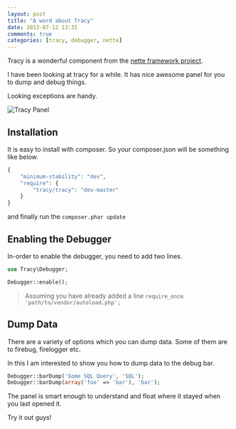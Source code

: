 ```yaml
---
layout: post
title: "A word about Tracy"
date: 2013-07-12 13:31
comments: true
categories: [tracy, debugger, nette]
---
```


Tracy is a wonderful component from the 
[nette framework project](http://nette.org).

I have been looking at tracy for a while. It has nice awesome panel for 
you to dump and debug things.

Looking exceptions are handy.

![Tracy Panel](http://harikt.com/images/tracy.png)

## Installation ##

It is easy to install with composer. So your composer.json will be 
something like below.

```php
{
    "minimum-stability": "dev",
    "require": {
        "tracy/tracy": "dev-master"
    }
}
```

and finally run the `composer.phar update`

## Enabling the Debugger ##

In-order to enable the debugger, you need to add two lines. 

```php
use Tracy\Debugger;

Debugger::enable();
```

> Assuming you have already added a line `require_once 'path/to/vendor/autoload.php';`

## Dump Data ##

There are a variety of options which you can dump data. Some of 
them are to firebug, firelogger etc.

In this  I am interested to show you how to dump data to the 
debug bar.

```php
Debugger::barDump('Some SQL Query', 'SQL');
Debugger::barDump(array('foo' => 'bar'), 'bar');
```

The panel is smart enough to understand and float 
where it stayed when you last opened it.

Try it out guys!
